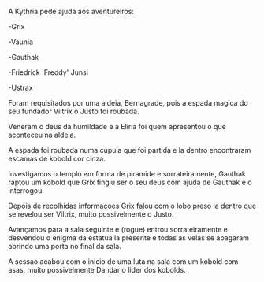 A Kythria pede ajuda aos aventureiros:

-Grix

-Vaunia

-Gauthak

-Friedrick 'Freddy' Junsi

-Ustrax

Foram requisitados por uma aldeia, Bernagrade, pois a espada magica do seu
fundador Viltrix o Justo foi roubada.

Veneram o deus da humildade e a Eliria foi quem apresentou o que aconteceu na
aldeia.

A espada foi roubada numa cupula que foi partida e la dentro encontraram
escamas de kobold cor cinza.

Investigamos o templo em forma de piramide e sorrateiramente, Gauthak raptou
um kobold que Grix fingiu ser o seu deus com ajuda de Gauthak e o interrogou.

Depois de recolhidas informaçoes Grix falou com o lobo preso la dentro que se
revelou ser Viltrix, muito possivelmente o Justo.

Avançamos para a sala seguinte e (rogue) entrou sorrateiramente e desvendou o
enigma da estatua la presente e todas as velas se apagaram abrindo uma porta
no final da sala.

A sessao acabou com o inicio de uma luta na sala com um kobold com asas, muito
possivelmente Dandar o lider dos kobolds.

























